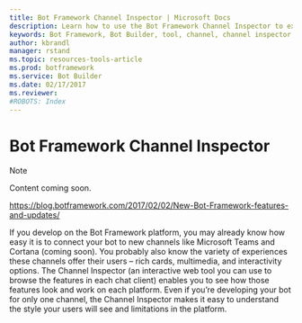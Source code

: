 ```yaml
---
title: Bot Framework Channel Inspector | Microsoft Docs
description: Learn how to use the Bot Framework Channel Inspector to explore the availability and functionality of features across different chat clients.
keywords: Bot Framework, Bot Builder, tool, channel, channel inspector
author: kbrandl
manager: rstand
ms.topic: resources-tools-article
ms.prod: botframework
ms.service: Bot Builder
ms.date: 02/17/2017
ms.reviewer:
#ROBOTS: Index
---
```


# Bot Framework Channel Inspector

> [!NOTE]
> Content coming soon.

https://blog.botframework.com/2017/02/02/New-Bot-Framework-features-and-updates/ 

If you develop on the Bot Framework platform, you may already know how easy it is to connect your bot to new channels like Microsoft Teams and Cortana (coming soon). 
You probably also know the variety of experiences these channels offer their users – rich cards, multimedia, and interactivity options. 
The Channel Inspector (an interactive web tool you can use to browse the features in each chat client) enables you to see how those features look and work on each platform. 
Even if you’re developing your bot for only one channel, the Channel Inspector makes it easy to understand the style your users will see and limitations in the platform.
